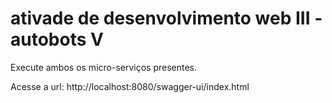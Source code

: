 # ativade de desenvolvimento web III - autobots V

Execute ambos os micro-serviços presentes.

Acesse a url:
http://localhost:8080/swagger-ui/index.html
